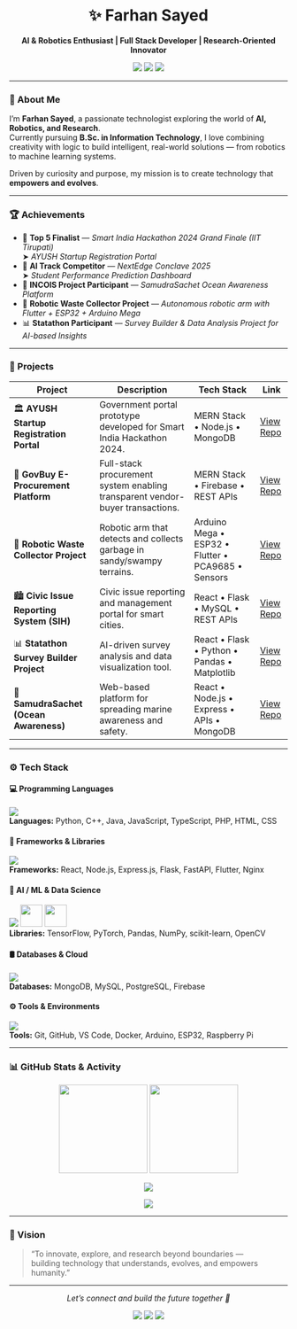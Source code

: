<!-- ──────────────────────────────── -->
<!-- 👨‍💻 FARHAN SAYED | GITHUB README -->
<!-- ──────────────────────────────── -->

<h1 align="center">✨ Farhan Sayed</h1>

<p align="center">
  <b>AI & Robotics Enthusiast | Full Stack Developer | Research-Oriented Innovator</b>
</p>

<p align="center">
  <a href="https://github.com/FarhanSayed16"><img src="https://img.shields.io/badge/GitHub-FarhanSayed16-181717?style=for-the-badge&logo=github" /></a>
  <a href="https://linkedin.com/in/farhansayed16"><img src="https://img.shields.io/badge/LinkedIn-FarhanSayed16-0A66C2?style=for-the-badge&logo=linkedin" /></a>
  <a href="mailto:farhansayed@example.com"><img src="https://img.shields.io/badge/Email-Contact-D14836?style=for-the-badge&logo=gmail" /></a>
</p>

---

### 🧠 About Me

I’m **Farhan Sayed**, a passionate technologist exploring the world of **AI, Robotics, and Research**.  
Currently pursuing **B.Sc. in Information Technology**, I love combining creativity with logic to build intelligent, real-world solutions — from robotics to machine learning systems.  

Driven by curiosity and purpose, my mission is to create technology that **empowers and evolves**.

---

### 🏆 Achievements

- 🥇 **Top 5 Finalist** — *Smart India Hackathon 2024 Grand Finale (IIT Tirupati)*  
  ➤ *AYUSH Startup Registration Portal*
- 🧠 **AI Track Competitor** — *NextEdge Conclave 2025*  
  ➤ *Student Performance Prediction Dashboard*
- 🌊 **INCOIS Project Participant** — *SamudraSachet Ocean Awareness Platform*
- 🤖 **Robotic Waste Collector Project** — *Autonomous robotic arm with Flutter + ESP32 + Arduino Mega*
- 📊 **Statathon Participant** — *Survey Builder & Data Analysis Project for AI-based Insights*

---

### 🚀 Projects

| Project | Description | Tech Stack | Link |
|----------|--------------|-------------|------|
| 🏛️ **AYUSH Startup Registration Portal** | Government portal prototype developed for Smart India Hackathon 2024. | MERN Stack • Node.js • MongoDB | [View Repo](https://github.com/FarhanSayed16/ayush-startup-portal) |
| 💼 **GovBuy E-Procurement Platform** | Full-stack procurement system enabling transparent vendor-buyer transactions. | MERN Stack • Firebase • REST APIs | [View Repo](https://github.com/FarhanSayed16/govbuy-platform) |
| 🤖 **Robotic Waste Collector Project** | Robotic arm that detects and collects garbage in sandy/swampy terrains. | Arduino Mega • ESP32 • Flutter • PCA9685 • Sensors | [View Repo](https://github.com/FarhanSayed16/garbage-robotic-system) |
| 🏙️ **Civic Issue Reporting System (SIH)** | Civic issue reporting and management portal for smart cities. | React • Flask • MySQL • REST APIs | [View Repo](https://github.com/FarhanSayed16/civic-issue-portal) |
| 📊 **Statathon Survey Builder Project** | AI-driven survey analysis and data visualization tool. | React • Flask • Python • Pandas • Matplotlib | [View Repo](https://github.com/FarhanSayed16/statathon-survey-builder) |
| 🌊 **SamudraSachet (Ocean Awareness)** | Web-based platform for spreading marine awareness and safety. | React • Node.js • Express • APIs • MongoDB | [View Repo](https://github.com/FarhanSayed16/samudrasachet-platform) |

---

### ⚙️ Tech Stack

#### 💻 Programming Languages
<p align="left">
  <img src="https://skillicons.dev/icons?i=python,cpp,java,js,ts,php,html,css" /><br/>
  <b>Languages:</b> Python, C++, Java, JavaScript, TypeScript, PHP, HTML, CSS
</p>

#### 🧩 Frameworks & Libraries
<p align="left">
  <img src="https://skillicons.dev/icons?i=react,nodejs,express,flask,fastapi,flutter,nginx" /><br/>
  <b>Frameworks:</b> React, Node.js, Express.js, Flask, FastAPI, Flutter, Nginx
</p>

#### 🧠 AI / ML & Data Science
<p align="left">
  <img src="https://skillicons.dev/icons?i=tensorflow,pytorch" />
  <img src="https://upload.wikimedia.org/wikipedia/commons/e/ed/Pandas_logo.svg" height="40" />
  <img src="https://upload.wikimedia.org/wikipedia/commons/3/31/NumPy_logo_2020.svg" height="40" />
  <br/>
  <b>Libraries:</b> TensorFlow, PyTorch, Pandas, NumPy, scikit-learn, OpenCV
</p>

#### 🛢️ Databases & Cloud
<p align="left">
  <img src="https://skillicons.dev/icons?i=mongodb,mysql,postgresql,firebase" /><br/>
  <b>Databases:</b> MongoDB, MySQL, PostgreSQL, Firebase
</p>

#### ⚙️ Tools & Environments
<p align="left">
  <img src="https://skillicons.dev/icons?i=git,github,vscode,docker,arduino,raspberrypi" /><br/>
  <b>Tools:</b> Git, GitHub, VS Code, Docker, Arduino, ESP32, Raspberry Pi
</p>

---

### 📊 GitHub Stats & Activity

<p align="center">
  <img src="https://github-readme-stats.vercel.app/api?username=FarhanSayed16&show_icons=true&theme=tokyonight&rank_icon=github" height="160"/>
  <img src="https://github-readme-streak-stats.herokuapp.com/?user=FarhanSayed16&theme=tokyonight" height="160"/>
</p>

<p align="center">
  <img src="https://github-readme-activity-graph.vercel.app/graph?username=FarhanSayed16&theme=tokyo-night" />
</p>

<p align="center">
  <img src="https://github-profile-summary-cards.vercel.app/api/cards/profile-details?username=FarhanSayed16&theme=tokyonight" />
</p>

---

### 🌌 Vision

> “To innovate, explore, and research beyond boundaries —  
> building technology that understands, evolves, and empowers humanity.”

---

<p align="center">
  <i>Let’s connect and build the future together 🚀</i>
</p>

<p align="center">
  <a href="https://github.com/FarhanSayed16"><img src="https://img.shields.io/badge/GitHub-FarhanSayed16-181717?style=flat-square&logo=github" /></a>
  <a href="https://linkedin.com/in/farhansayed16"><img src="https://img.shields.io/badge/LinkedIn-FarhanSayed16-0A66C2?style=flat-square&logo=linkedin" /></a>
  <a href="mailto:farhansayed@example.com"><img src="https://img.shields.io/badge/Email-Contact-D14836?style=flat-square&logo=gmail" /></a>
</p>
